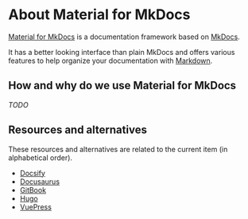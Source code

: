 # About Material for MkDocs

[Material for MkDocs](https://squidfunk.github.io/mkdocs-material/) is a
documentation framework based on [MkDocs](https://www.mkdocs.org/).

It has a better looking interface than plain MkDocs and offers various features
to help organize your documentation with [Markdown](../about-markdown/index.md).

## How and why do we use Material for MkDocs

_TODO_

## Resources and alternatives

These resources and alternatives are related to the current item (in
alphabetical order).

- [Docsify](https://docsify.js.org/)
- [Docusaurus](https://docusaurus.io/)
- [GitBook](https://www.gitbook.com/)
- [Hugo](https://gohugo.io/)
- [VuePress](https://vuepress.vuejs.org/)
